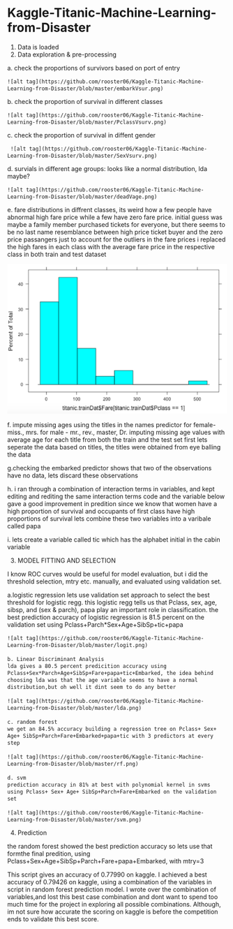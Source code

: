 # Kaggle-Titanic-Machine-Learning-from-Disaster

1. Data is loaded
2. Data exploration & pre-processing
  
  a. check the proportions of survivors based on port of entry
    
    ![alt tag](https://github.com/rooster06/Kaggle-Titanic-Machine-Learning-from-Disaster/blob/master/embarkVsur.png)

  b. check the proportion of survival in different classes
  
    ![alt tag](https://github.com/rooster06/Kaggle-Titanic-Machine-Learning-from-Disaster/blob/master/PclassVsurv.png)  
 
  c. check the proportion of survival in diffent gender
  
     ![alt tag](https://github.com/rooster06/Kaggle-Titanic-Machine-Learning-from-Disaster/blob/master/SexVsurv.png)
 
  d. survials in different age groups: looks like a normal distribution, lda maybe?
  
    ![alt tag](https://github.com/rooster06/Kaggle-Titanic-Machine-Learning-from-Disaster/blob/master/deadVage.png)
  
  e. fare distributions in diffrent classes, its weird how a few people have abnormal high fare price while a few have zero fare price. initial guess was maybe a family member purchased tickets for everyone, but there seems to be no last name resemblance between high price ticket buyer and the zero price passangers just to account for the outliers in the fare prices i replaced the high fares in each class with the average fare price in the respective class in both train and test dataset
  
  ![alt tag](https://github.com/rooster06/Kaggle-Titanic-Machine-Learning-from-Disaster/blob/master/class1Vfare.png)
  
  f. impute missing ages using the titles in the names predictor 
  for female- miss., mrs.
  for male -  mr., rev., master, Dr.
  imputing missing age values with average age for each title from both the train and the test set
  first lets seperate the data based on titles, the titles were obtained from eye balling the data
  
  g.checking the embarked predictor shows that two of the observations have no data, lets discard these observations
  
  h. i ran through a combination of interaction terms in variables, and kept editing and rediting the same interaction terms code and the variable below gave a good improvement in predition since we know that women have a high proportion of survival and occupants of first class have high proportions of survival lets combine these two variables into a varibale called papa
  
  i. lets create a variable called tic which has the alphabet initial in the cabin variable

3. MODEL FITTING AND SELECTION
 
  I know ROC curves would be useful for model evaluation, but i did the threshold selection, mtry etc. manually, and evaluated using validation set. 
 
  a.logistic regression
    lets use validation set approach to select the best threshold for logistic regg. this logistic regg tells us that Pclass, sex, age, sibsp, and (sex & parch), papa play an important role in classification.
    the best prediction accuracy of logistic regression is 81.5 percent on the validation set using Pclass+Parch*Sex+Age+SibSp+tic+papa

    ![alt tag](https://github.com/rooster06/Kaggle-Titanic-Machine-Learning-from-Disaster/blob/master/logit.png)
 
    b. Linear Discriminant Analysis
    lda gives a 80.5 percent predicition accuracy using Pclass+Sex*Parch+Age+SibSp+Fare+papa+tic+Embarked, the idea behind choosing lda was that the age variable seems to have a normal distribution,but oh well it dint seem to do any better
    
    ![alt tag](https://github.com/rooster06/Kaggle-Titanic-Machine-Learning-from-Disaster/blob/master/lda.png)
 
    c. random forest
    we get an 84.5% accuracy building a regression tree on Pclass+ Sex+ Age+ SibSp+Parch+Fare+Embarked+papa+tic with 3 predictors at every step
    
    ![alt tag](https://github.com/rooster06/Kaggle-Titanic-Machine-Learning-from-Disaster/blob/master/rf.png)
 
    d. svm
    prediction accuracy in 81% at best with polynomial kernel in svms using Pclass+ Sex+ Age+ SibSp+Parch+Fare+Embarked on the validation set
    
    ![alt tag](https://github.com/rooster06/Kaggle-Titanic-Machine-Learning-from-Disaster/blob/master/svm.png)

4. Prediction
  
  the random forest showed the best prediction accuracy so lets use that formthe final predition, using Pclass+Sex+Age+SibSp+Parch+Fare+papa+Embarked, with mtry=3

This script gives an accuracy of 0.77990 on kaggle.
I achieved a best accuracy of 0.79426 on kaggle, using a combination of the variables in script in random forest prediction model. I wrote over the combination of variables,and lost this best case combination and dont want to spend too much time for the project in exploring all possible combinations. Although, im not sure how accurate the scoring on kaggle is before the competition ends to validate this best score. 
    
